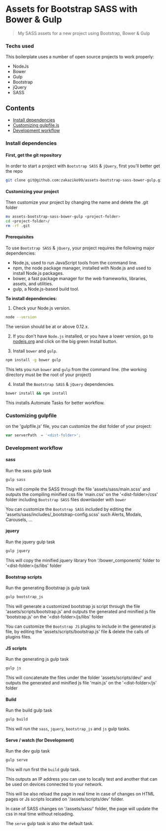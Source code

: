 # Assets for Bootstrap SASS with Bower & Gulp

> My SASS assets for a new project using Bootstrap, Bower & Gulp

### Techs used
This boilerplate uses a number of open source projects to work properly:

  * NodeJs
  * Bower
  * Gulp
  * Bootstrap
  * jQuery
  * SASS

## Contents
* [Install dependencies](#install-dependencies)
* [Customizing gulpfile.js](#customizing-gulpfile)
* [Development workflow](#development-workflow)

### Install dependencies

#### First, get the git repository

In order to start a project with `Bootstrap SASS` & `jQuery`, first you'll better get the repo

```sh
git clone git@github.com:zakaziko99/assets-bootstrap-sass-bower-gulp.git
```

#### Customizing your project

Then customize your project by changing the name and delete the .git folder

```sh
mv assets-bootstrap-sass-bower-gulp <project-folder>
cd <project-folder>/
rm -rf .git
```
#### Prerequisites

To use `Bootstrap SASS` & `jQuery`, your project requires the following major dependencies:

- Node.js, used to run JavaScript tools from the command line.
- npm, the node package manager, installed with Node.js and used to install Node.js packages.
- bower, a fast package manager for the web frameworks, libraries, assets, and utilities.
- gulp, a Node.js-based build tool.

**To install dependencies:**

1)  Check your Node.js version.

```sh
node --version
```

The version should be at or above 0.12.x.

2)  If you don't have `Node.js` installed, or you have a lower version, go to [nodejs.org](https://nodejs.org) and click on the big green Install button.

3)  Install `bower` and `gulp`.

```sh
npm install -g bower gulp
```

This lets you run `bower` and `gulp` from the command line. (the working directory must be the root of your project)

4) Install the `Bootstrap SASS` & `jQuery` dependencies.

```sh
bower install && npm install
```

This installs Automate Tasks for better workflow.

### Customizing gulpfile

on the 'gulpfile.js' file, you can customize the dist folder of your project:

```js
var serverPath  = '<dist-folder>';
```

### Development workflow

#### sass

Run the sass gulp task

```sh
gulp sass
```

This will compile the SASS through the file 'assets/sass/main.scss' and outputs the compiling minified css file 'main.css' on the '&lt;dist-folder&gt;/css' folder including `Bootstrap SASS` files downlaoder with `bower`

You can customize the `Bootstrap SASS` included by editing the 'assets/sass/includes/_bootstrap-config.scss' such Alerts, Modals, Carousels, ...

#### jquery

Run the jquery gulp task

```sh
gulp jquery
```

This will copy the minified jquery library fron '/bower_components' folder to '&lt;dist-folder&gt;/js/libs' folder

#### Bootstrap scripts

Run the generating Bootstrap js gulp task

```sh
gulp bootstrap_js
```

This will generate a customized bootstrap js script through the file 'assets/scripts/bootstrap.js' and outputs the generated and minified js file 'bootstrap.js' on the '&lt;dist-folder&gt;/js/libs' folder

You can customize the `Bootstrap JS` plugins to include in the generated js file, by editing the 'assets/scripts/bootstrap.js' file & delete the calls of plugins files.

#### JS scripts

Run the generating js gulp task

```sh
gulp js
```

This will concatenate the files under the folder 'assets/scripts/dev/' and outputs the generated and minified js file 'main.js' on the '&lt;dist-folder&gt;/js' folder

#### Build

Run the build gulp task

```sh
gulp build
```

This will run the `sass`, `jquery`, `bootstrap_js` and `js` gulp tasks.

#### Serve / watch (for Development)

Run the dev gulp task

```sh
gulp serve
```

This will run first the `build` gulp task.

This outputs an IP address you can use to locally test and another that can be used on devices connected to your network.

This will be also reload the page in real time in case of changes on HTML pages or Js scripts located on '/assets/scripts/dev' folder.

In case of SASS changes on '/assets/sass/' folder, the page will update the css in real time without reloading.

The `serve` gulp task is also the default task.
